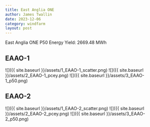 ```yaml
---
title: East Anglia ONE
author: James Twallin
date: 2023-12-06
category: windfarm
layout: post
---
```

East Anglia ONE P50 Energy Yield: 2669.48 MWh

EAAO-1
-------------
![]({{ site.baseurl }}/assets/1_EAAO-1_scatter.png)
![]({{ site.baseurl }}/assets/2_EAAO-1_pcey.png)
![]({{ site.baseurl }}/assets/3_EAAO-1_p50.png)

EAAO-2
-------------
![]({{ site.baseurl }}/assets/1_EAAO-2_scatter.png)
![]({{ site.baseurl }}/assets/2_EAAO-2_pcey.png)
![]({{ site.baseurl }}/assets/3_EAAO-2_p50.png)

